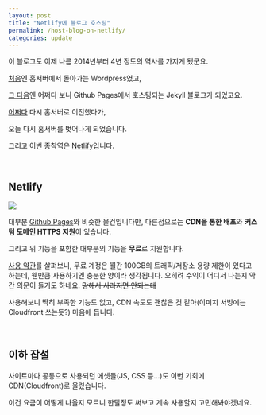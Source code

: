 ```yaml
---
layout: post
title: "Netlify에 블로그 호스팅"
permalink: /host-blog-on-netlify/
categories: update
---
```


이 블로그도 이제 나름 2014년부터 4년 정도의 역사를 가지게 됐군요.

[처음](https://blog.niceb5y.net/new-server-new-blog/)엔 홈서버에서 돌아가는 Wordpress였고,

[그 다음](https://blog.niceb5y.net/new-blog-again/)엔 어쩌다 보니 Github Pages에서 호스팅되는 Jekyll 블로그가 되었고요.

[어쩌다](https://blog.niceb5y.net/blog-now-supports-http2/) 다시 홈서버로 이전했다가,

오늘 다시 홈서버를 벗어나게 되었습니다.

그리고 이번 종착역은 [Netlify](https://www.netlify.com/)입니다.

&nbsp;

## Netlify

<a href="https://www.netlify.com">
  <img src="https://www.netlify.com/img/global/badges/netlify-color-accent.svg"/>
</a>

대부분 [Github Pages](http://pages.github.com)와 비슷한 물건입니다만, 다른점으로는 **CDN을 통한 배포**와 **커스텀 도메인 HTTPS 지원**이 있습니다.

그리고 위 기능을 포함한 대부분의 기능을 **무료**로 지원합니다.

[사용 약관](https://www.netlify.com/tos/)를 살펴보니, 무료 계정은 월간 100GB의 트래픽/저장소 용량 제한이 있다고 하는데, 웬만큼 사용하기엔 충분한 양이라 생각됩니다. 오히려 수익이 어디서 나는지 약간 의문이 들기도 하네요. <del>망해서 사라지면 안되는데</del>

사용해보니 딱히 부족한 기능도 없고, CDN 속도도 괜찮은 것 같아(이미지 서빙에는 Cloudfront 쓰는듯?) 마음에 듭니다.

&nbsp;

## 이하 잡설

사이트마다 공통으로 사용되던 에셋들(JS, CSS 등...)도 이번 기회에 CDN(Cloudfront)로 올렸습니다.

이건 요금이 어떻게 나올지 모르니 한달정도 써보고 계속 사용할지 고민해봐야겠네요.
